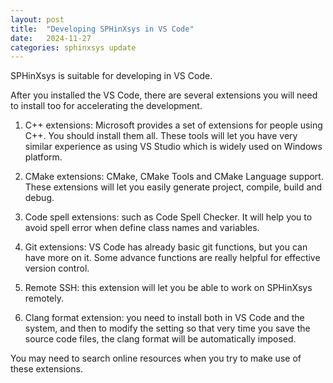 ```yaml
---
layout: post
title:  "Developing SPHinXsys in VS Code"
date:   2024-11-27
categories: sphinxsys update
---
```


SPHinXsys is suitable for developing in VS Code.

After you installed the VS Code, there are several extensions you will need to install too for accelerating the development.

1. C++ extensions: Microsoft provides a set of extensions for people using C++. You should install them all.  These tools will let you have very similar experience as using VS Studio which is widely used on Windows platform.

2. CMake extensions: CMake, CMake Tools and CMake Language support. These extensions will let you easily generate project, compile, build and debug.

3. Code spell extensions: such as Code Spell Checker. It will help you to avoid spell error when define class names and variables.

4. Git extensions: VS Code has already basic git functions, but you can have more on it. Some advance functions are really helpful for effective version control.

5. Remote SSH: this extension will let you be able to work on SPHinXsys remotely.

6. Clang format extension: you need to install both in VS Code and the system, and then to modify the setting so that very time you save the source code files, the clang format will be automatically imposed.

You may need to search online resources when you try to make use of these extensions.

<script src="https://giscus.app/client.js"
        data-repo="Xiangyu-Hu/SPHinXsys"
        data-repo-id="MDEwOlJlcG9zaXRvcnkxODkwNzAxNDA="
        data-category="Announcements"
        data-category-id="DIC_kwDOC0T7PM4CPNAR"
        data-mapping="pathname"
        data-strict="0"
        data-reactions-enabled="1"
        data-emit-metadata="0"
        data-input-position="bottom"
        data-theme="light"
        data-lang="en"
        crossorigin="anonymous"
        async>
</script>
